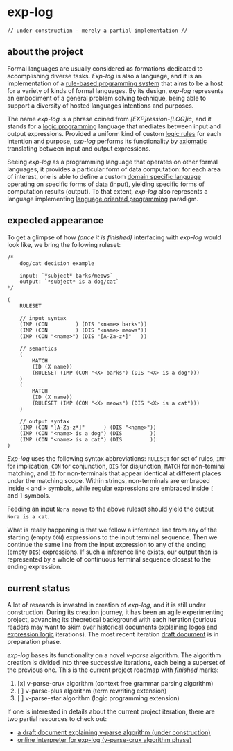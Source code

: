 # exp-log

    // under construction - merely a partial implementation //

## about the project

Formal languages are usually considered as formations dedicated to accomplishing diverse tasks. *Exp-log* is also a language, and it is an implementation of a [rule-based programming system](https://en.wikipedia.org/wiki/Rule-based_system) that aims to be a host for a variety of kinds of formal languages. By its design, *exp-log* represents an embodiment of a general problem solving technique, being able to support a diversity of hosted languages intentions and purposes.

The name *exp-log* is a phrase coined from *[EXP]ression-[LOG]ic*, and it stands for a [logic programming](https://en.wikipedia.org/wiki/Logic_programming) language that mediates between input and output expressions. Provided a uniform kind of custom [logic rules](https://en.wikipedia.org/wiki/Rule_of_inference) for each intention and purpose, *exp-log* performs its functionality by [axiomatic](https://en.wikipedia.org/wiki/Axiom) translating between input and output expressions.

Seeing *exp-log* as a programming language that operates on other formal languages, it provides a particular form of data computation: for each area of interest, one is able to define a custom [domain specific language](https://en.wikipedia.org/wiki/Domain-specific_language) operating on specific forms of data (input), yielding specific forms of computation results (output). To that extent, *exp-log* also represents a language implementing [language oriented programming](https://en.wikipedia.org/wiki/Language-oriented_programming) paradigm.

## expected appearance

To get a glimpse of how *(once it is finished)* interfacing with *exp-log* would look like, we bring the following ruleset:

    /*
        dog/cat decision example
        
        input: `*subject* barks/meows`
        output: `*subject* is a dog/cat`
    */

    (
        RULESET
        
        // input syntax
        (IMP (CON         ) (DIS "<name> barks"))
        (IMP (CON         ) (DIS "<name> meows"))
        (IMP (CON "<name>") (DIS "[A-Za-z*]"   ))

        // semantics
        (
            MATCH
            (ID (X name))
            (RULESET (IMP (CON "<X> barks") (DIS "<X> is a dog")))
        )
        (
            MATCH
            (ID (X name))
            (RULESET (IMP (CON "<X> meows") (DIS "<X> is a cat")))
        )

        // output syntax
        (IMP (CON "[A-Za-z*]"      ) (DIS "<name>"))
        (IMP (CON "<name> is a dog") (DIS         ))
        (IMP (CON "<name> is a cat") (DIS         ))
    )

*Exp-log* uses the following syntax abbreviations: `RULESET` for set of rules, `IMP` for implication, `CON` for conjunction, `DIS` for disjunction, `MATCH` for non-teminal matching, and `ID` for non-terminals that appear identical at different places under the matching scope. Within strings, non-terminals are embraced inside `<` and `>` symbols, while regular expressions are embraced inside `[` and `]` symbols.

Feeding an input `Nora meows` to the above ruleset should yield the output `Nora is a cat`.

What is really happening is that we follow a inference line from any of the starting (empty `CON`) expressions to the input terminal sequence. Then we continue the same line from the input expression to any of the ending (empty `DIS`) expressions. If such a inference line exists, our output then is represented by a whole of continuous terminal sequence closest to the ending expression.

## current status

A lot of research is invested in creation of *exp-log*, and it is still under construction. During its creation journey, it has been an agile experimenting project, advancing its theoretical background with each iteration (curious readers may want to skim over historical documents explaining [logos](history/aug-2019-logos.md) and [expression logic](history/aug-2021-expression-logic.md) iterations). The most recent iteration [draft document](exp-log.md) is in preparation phase.

*exp-log* bases its functionality on a novel *v-parse* algorithm. The algorithm creation is divided into three successive iterations, each being a superset of the previous one. This is the current project roadmap with *finished* marks:

1. [x] v-parse-crux algorithm (context free grammar parsing algorithm)
2. [ ] v-parse-plus algorithm (term rewriting extension)
3. [ ] v-parse-star algorithm (logic programming extension)

If one is interested in details about the current project iteration, there are two partial resources to check out:

- [a draft document explaining v-parse algorithm (under construction)](v-parse-algorithm.md)
- [online interpreter for exp-log (v-parse-crux algorithm phase)](https://contrast-zone.github.io/exp-log/playground)
